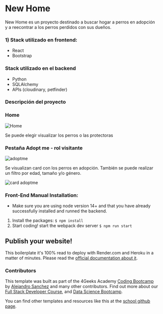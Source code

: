 # New Home

New Home es un proyecto destinado a buscar hogar a perros en adopción y a reecontrar a los perros perdidos con sus dueños.

### 1) Stack utilizado en frontend:
- React
- Bootstrap

### Stack utilizado en el backend

- Python
- SQLAlchemy
- APIs (cloudinary, petfinder)

### Descripción del proyecto

### Home

![Home](https://github.com/user-attachments/assets/bb167e6a-01b1-48c8-8fcd-e094dd699d68)

Se puede elegir visualizar los perros o las protectoras

### Pestaña Adopt me - rol visitante

![adoptme](https://github.com/user-attachments/assets/2b40dd41-869b-4d30-8ffa-e52841a5d3e3)

Se visualizan card con los perros en adopción.
También se puede realizar un filtro por edad, tamaño y/o género.


![card adoptme](https://github.com/user-attachments/assets/34aeef02-2b81-4b9c-b7b2-96a6c2b92625)


### Front-End Manual Installation:

-   Make sure you are using node version 14+ and that you have already successfully installed and runned the backend.

1. Install the packages: `$ npm install`
2. Start coding! start the webpack dev server `$ npm run start`

## Publish your website!

This boilerplate it's 100% read to deploy with Render.com and Heroku in a matter of minutes. Please read the [official documentation about it](https://start.4geeksacademy.com/deploy).

### Contributors

This template was built as part of the 4Geeks Academy [Coding Bootcamp](https://4geeksacademy.com/us/coding-bootcamp) by [Alejandro Sanchez](https://twitter.com/alesanchezr) and many other contributors. Find out more about our [Full Stack Developer Course](https://4geeksacademy.com/us/coding-bootcamps/part-time-full-stack-developer), and [Data Science Bootcamp](https://4geeksacademy.com/us/coding-bootcamps/datascience-machine-learning).

You can find other templates and resources like this at the [school github page](https://github.com/4geeksacademy/).

